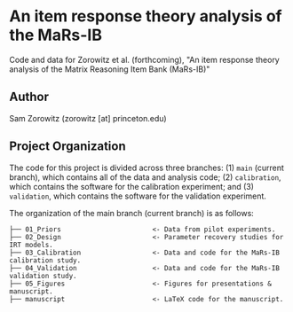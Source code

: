 # An item response theory analysis of the MaRs-IB

Code and data for Zorowitz et al. (forthcoming), "An item response theory analysis of the Matrix Reasoning Item Bank (MaRs-IB)"

## Author
Sam Zorowitz (zorowitz [at] princeton.edu)

## Project Organization

The code for this project is divided across three branches: (1) `main` (current branch), which contains all of the data and analysis code; (2) `calibration`, which contains the software for the calibration experiment; and (3) `validation`, which contains the software for the validation experiment. 

The organization of the main branch (current branch) is as follows:

    ├── 01_Priors                       <- Data from pilot experiments.
    ├── 02_Design                       <- Parameter recovery studies for IRT models.
    ├── 03_Calibration                  <- Data and code for the MaRs-IB calibration study. 
    ├── 04_Validation                   <- Data and code for the MaRs-IB validation study. 
    ├── 05_Figures                      <- Figures for presentations & manuscript.
    ├── manuscript                      <- LaTeX code for the manuscript.
